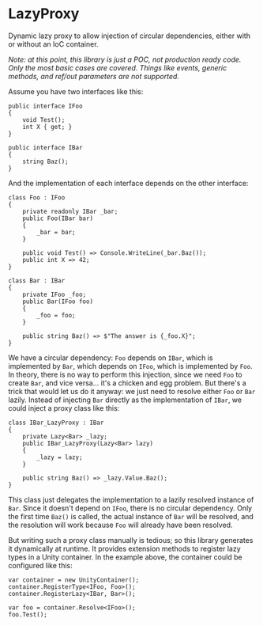 # LazyProxy

Dynamic lazy proxy to allow injection of circular dependencies, either with or without an IoC container.

*Note: at this point, this library is just a POC, not production ready code. Only the most basic cases are covered. Things like events, generic methods, and ref/out parameters are not supported.*

Assume you have two interfaces like this:

    public interface IFoo
    {
        void Test();
        int X { get; }
    }
    
    public interface IBar
    {
        string Baz();
    }

And the implementation of each interface depends on the other interface:

    class Foo : IFoo
    {
        private readonly IBar _bar;
        public Foo(IBar bar)
        {
            _bar = bar;
        }
        
        public void Test() => Console.WriteLine(_bar.Baz());
        public int X => 42;
    }
    
    class Bar : IBar
    {
        private IFoo _foo;
        public Bar(IFoo foo)
        {
            _foo = foo;
        }
    
        public string Baz() => $"The answer is {_foo.X}";
    }

We have a circular dependency: `Foo` depends on `IBar`, which is implemented by `Bar`, which depends on `IFoo`,
which is implemented by `Foo`. In theory, there is no way to perform this injection, since we need `Foo` to create
`Bar`, and vice versa... it's a chicken and egg problem. But there's a trick that would let us do it anyway: we just
need to resolve either `Foo` or `Bar` lazily. Instead of injecting `Bar` directly as the implementation of `IBar`, we could
inject a proxy class like this:

    class IBar_LazyProxy : IBar
    {
        private Lazy<Bar> _lazy;
        public IBar_LazyProxy(Lazy<Bar> lazy)
        {
            _lazy = lazy;
        }
    
        public string Baz() => _lazy.Value.Baz();
    }
    
This class just delegates the implementation to a lazily resolved instance of `Bar`. Since it doesn't depend on `IFoo`,
there is no circular dependency. Only the first time `Baz()` is called, the actual instance of `Bar` will be resolved,
and the resolution will work because `Foo` will already have been resolved.

But writing such a proxy class manually is tedious; so this library generates it dynamically at runtime. It provides
extension methods to register lazy types in a Unity container. In the example above, the container could be configured
like this:

    var container = new UnityContainer();
    container.RegisterType<IFoo, Foo>();
    container.RegisterLazy<IBar, Bar>();

    var foo = container.Resolve<IFoo>();
    foo.Test();

